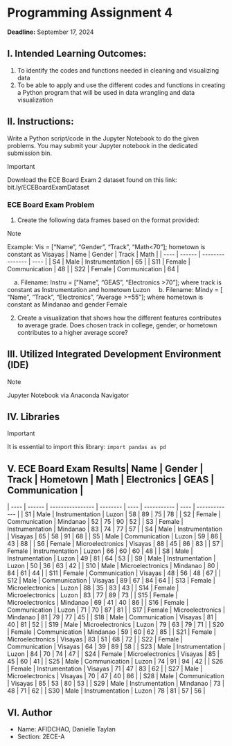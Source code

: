 # Programming Assignment 4

<b>Deadline:</b> September 17, 2024

## I. Intended Learning Outcomes:
  1. To identify the codes and functions needed in cleaning and visualizing data
  2. To be able to apply and use the different codes and functions in creating a Python program that will be used in data wrangling and data visualization

## II. Instructions:
  Write a Python script/code in the Jupyter Notebook to do the given problems. You may submit your Jupyter notebook in the dedicated submission bin.
  > [!IMPORTANT]
  > Download the ECE Board Exam 2 dataset found on this link: bit.ly/ECEBoardExamDataset

### ECE Board Exam Problem
  1. Create the following data frames based on the format provided:
  > [!NOTE]
  > Example: Vis = [“Name”, “Gender”, “Track”, “Math<70”]; hometown is constant as Visayas
  > | Name | Gender | Track           | Math |
  > | ---- | ------ | --------------- | ---- |
  > | S4   | Male   | Instrumentation | 65   |
  > | S11  | Female | Communication   | 48   |
  > | S22  | Female | Communication   | 64   |

  &nbsp;&nbsp;&nbsp;&nbsp;a. Filename: Instru = ["Name”, “GEAS”, “Electronics >70”]; where track is constant as Instrumentation and hometown Luzon
  &nbsp;&nbsp;&nbsp;&nbsp;b. Filename: Mindy = [ “Name”, “Track”, “Electronics”, “Average >=55”]; where hometown is constant as Mindanao and gender Female

  2. Create a visualization that shows how the different features contributes to average grade. Does chosen track in college, gender, or hometown contributes to a higher average score?

## III. Utilized Integrated Development Environment (IDE)
  > [!NOTE]
  > Jupyter Notebook via Anaconda Navigator

## IV. Libraries
  > [!IMPORTANT]
  > It is essential to import this library:
  > ``` import pandas as pd ```

## V. ECE Board Exam Results| Name | Gender | Track            | Hometown | Math | Electronics | GEAS | Communication |
| ---- | ------ | ---------------- | -------- | ---- | ----------- | ---- | ------------- |
| S1   | Male   | Instrumentation  | Luzon    | 58   | 89          | 75   | 78            |
| S2   | Female | Communication    | Mindanao | 52   | 75          | 90   | 52            |
| S3   | Female | Instrumentation  | Mindanao | 83   | 74          | 77   | 57            |
| S4   | Male   | Instrumentation  | Visayas  | 65   | 58          | 91   | 68            |
| S5   | Male   | Communication    | Luzon    | 59   | 86          | 43   | 88            |
| S6   | Female | Microelectronics | Visayas  | 88   | 45          | 86   | 83            |
| S7   | Female | Instrumentation  | Luzon    | 66   | 60          | 60   | 48            |
| S8   | Male   | Instrumentation  | Luzon    | 49   | 81          | 64   | 53            |
| S9   | Male   | Instrumentation  | Luzon    | 50   | 36          | 63   | 42            |
| S10  | Male   | Microelectronics | Mindanao | 80   | 84          | 61   | 44            |
| S11  | Female | Communication    | Visayas  | 48   | 56          | 48   | 67            |
| S12  | Male   | Communication    | Visayas  | 89   | 67          | 84   | 64            |
| S13  | Female | Microelectronics | Luzon    | 88   | 35          | 83   | 43            |
| S14  | Female | Microelectronics | Luzon    | 83   | 77          | 89   | 73            |
| S15  | Female | Microelectronics | Mindanao | 69   | 41          | 40   | 86            |
| S16  | Female | Communication    | Luzon    | 71   | 70          | 87   | 81            |
| S17  | Female | Microelectronics | Mindanao | 81   | 79          | 77   | 45            |
| S18  | Male   | Communication    | Visayas  | 81   | 40          | 81   | 52            |
| S19  | Male   | Microelectronics | Luzon    | 79   | 63          | 79   | 71            |
| S20  | Female | Communication    | Mindanao | 59   | 60          | 62   | 85            |
| S21  | Female | Microelectronics | Visayas  | 83   | 51          | 68   | 72            |
| S22  | Female | Communication    | Visayas  | 64   | 39          | 89   | 58            |
| S23  | Male   | Instrumentation  | Luzon    | 84   | 70          | 74   | 47            |
| S24  | Female | Microelectronics | Visayas  | 85   | 45          | 60   | 41            |
| S25  | Male   | Communication    | Luzon    | 74   | 91          | 94   | 42            |
| S26  | Female | Instrumentation  | Visayas  | 71   | 47          | 83   | 62            |
| S27  | Male   | Microelectronics | Visayas  | 70   | 47          | 40   | 86            |
| S28  | Male   | Communication    | Visayas  | 85   | 53          | 80   | 53            |
| S29  | Male   | Instrumentation  | Mindanao | 73   | 48          | 71   | 62            |
| S30  | Male   | Instrumentation  | Luzon    | 78   | 81          | 57   | 56            |

## VI. Author
  * Name: AFIDCHAO, Danielle Taylan<br/>
  * Section: 2ECE-A
